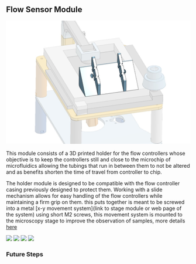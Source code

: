 ## Flow Sensor Module
<img src="Flow_render.jpg" width="600"> 

This module consists of a 3D printed holder for the flow controllers whose objective is to keep the controllers still and close to the microchip of microfluidics allowing the tubings that run in between them to not be altered and as benefits shorten the time of travel from controller to chip.

The holder module is designed to be compatible with the flow controller casing previously designed to protect them. Working with a slide mechanism allows for easy handling of the flow controllers while maintaining a firm grip on them. this puts together is meant to be screwed into a metal [x-y movement system](link to stage module or web page of the system) using short M2 screws, this movement system is mounted to the microscopy stage to improve the observation of samples, more details [here]("Platform_Modules/Stage_Module/Readme.md")

<img src="Flow_case.jpg" width="600"> 
<img src="Flow_holder.jpg" width="600"> 
<img src="Metal_stage.jpg" width="600"> 
<img src="Assemble.jpg" width="600"> 

### Future Steps
